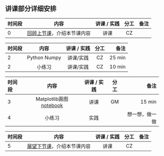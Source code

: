 ## 讲课部分详细安排

|  时间段   |  内容    |   讲课 / 实践   |  分工  |    备注   |
| :---     |   :----:    |   :----:    |    :----:    |       ---: |
|    0     | [回顾上节课](2-FBD.md)，介绍本节课内容     |  讲课    |     CZ     |         |

| 时间段 |       内容       | 讲课 / 实践 |   分工    |        备注        |
| :---   |   :----:     |   :----:    |    :----:    |       ---: |
|   2    |  Python Numpy   |    讲课/实践     |     CZ    |    25 min      |
|   2    |  小练习   |    讲课/实践     |     CZ    |    10 min      |

|时间段     |  内容    | 讲课 / 实践     |  分工  |备注       |
| :---      |   :----:    |   :----:    |    :----:    |       ---: |
|   3       |  Matplotlib画图[notebook](matplotlib_python/plot.ipynb)   |  讲课    |     GM     |     15 min      |
|   4       |    小练习   |   实践   |          |    想一想，做一做      |

| 时间段 |                  内容                  | 讲课 / 实践 | 分工 | 备注 |
| :----- | :------------------------------------: | :---------: | :--: | ---: |
| 5      | [展望下节课](4-FBD.md)，介绍本节课内容 |    讲课     |  CZ  |      |

